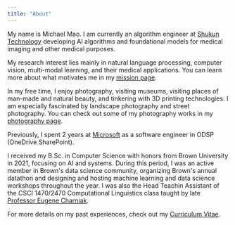 ```yaml
---
title: "About"
---
```


My name is Michael Mao. I am currently an algorithm engineer at [Shukun Technology](https://en.shukun.net/) developing AI algorithms and foundational models for medical imaging and other medical purposes. 

My research interest lies mainly in natural language processing, computer vision, multi-modal learning, and their medical applications. You can learn more about what motivates me in my [mission page](/mission).

In my free time, I enjoy photography, visiting museums, visiting places of man-made and natural beauty, and tinkering with 3D printing technologies. I am especially fascinated by landscape photography and street photography. You can check out some of my photography works in my [photography page](/photography).

Previously, I spent 2 years at [Microsoft](https://www.microsoft.com) as a software engineer in ODSP (OneDrive SharePoint).

I received my B.Sc. in Computer Science with honors from Brown University in 2021, focusing on AI and systems. During this period, I was an active member in Brown's data science community, organizing Brown's annual datathon and designing and hosting machine learning and data science workshops throughout the year. I was also the Head Teachin Assistant of the CSCI 1470/2470 Computational Linguistics class taught by late [Professor Eugene Charniak](https://en.wikipedia.org/wiki/Eugene_Charniak). 

For more details on my past experiences, check out my [Curriculum Vitae](/Michael_Mao_CV.pdf).